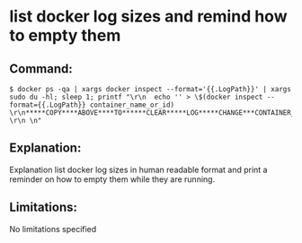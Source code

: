 # list docker log sizes and remind how to empty them

## Command:
```
$ docker ps -qa | xargs docker inspect --format='{{.LogPath}}' | xargs sudo du -hl; sleep 1; printf "\r\n  echo '' > \$(docker inspect --format={{.LogPath}} container_name_or_id) \r\n*****COPY****ABOVE****TO******CLEAR*****LOG*****CHANGE***CONTAINER_ID******* \r\n \n"
```

## Explanation:
Explanation
list docker log sizes in human readable format and print a reminder on how to empty them while they are running.

## Limitations:
No limitations specified

